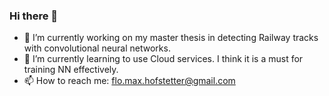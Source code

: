### Hi there 👋

- 🔭 I’m currently working on my master thesis in detecting Railway tracks with convolutional neural networks.
- 🌱 I’m currently learning to use Cloud services. I think it is a must for training NN effectively.
- 📫 How to reach me: flo.max.hofstetter@gmail.com
